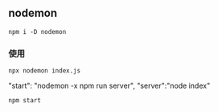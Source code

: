 ## nodemon

```npm i -D nodemon```

### 使用

```npx nodemon index.js```


"start": "nodemon -x npm run server",
"server":"node index"

```npm start```


